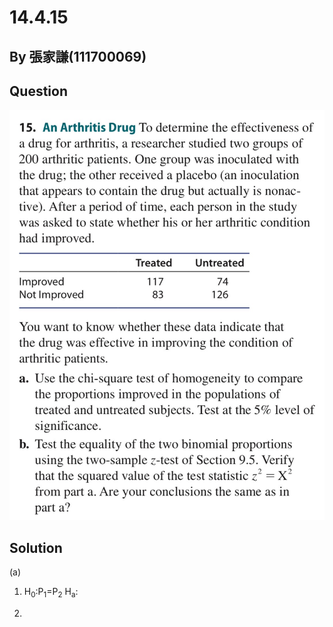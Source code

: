 # 14.4.15

## By 張家謙(111700069)

## Question
![image](https://github.com/HWTeng-Course/202402-Statistics/blob/main/Images/14.4.15)

## Solution
(a)
1. H<sub>0</sub>:P<sub>1</sub>=P<sub>2</sub>
   H<sub>a</sub>:

2.

